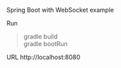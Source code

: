 Spring Boot with WebSocket example

Run
>gradle build  
gradle bootRun  

URL http://localhost:8080
